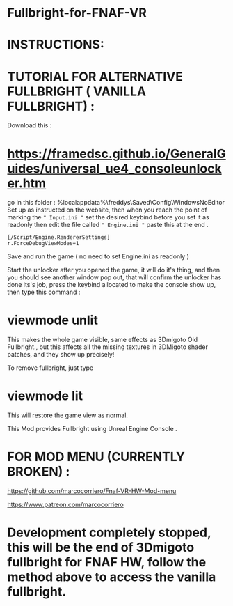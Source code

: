 # Fullbright-for-FNAF-VR

# INSTRUCTIONS:
# TUTORIAL FOR ALTERNATIVE FULLBRIGHT ( VANILLA FULLBRIGHT) :
Download this :
# https://framedsc.github.io/GeneralGuides/universal_ue4_consoleunlocker.htm
go in this folder : %localappdata%\freddys\Saved\Config\WindowsNoEditor\
Set up as instructed on the website, then 
when you reach the point of marking the  `" Input.ini "` set the desired keybind before you set it as readonly then edit the file called `" Engine.ini "`
paste this at the end .

    [/Script/Engine.RendererSettings]                                                              
    r.ForceDebugViewModes=1

Save and run the game ( no need to set Engine.ini  as readonly )

Start the unlocker after you opened the game, it will do it's thing, and then you should see another window pop out, that will confirm the unlocker has done its's job, press the keybind allocated to make the console show up, then type this command :

# viewmode unlit

This makes the whole game visible, same effects as 3Dmigoto Old Fullbright., but this affects all the missing textures in 3DMigoto shader patches, and they show up precisely! 

To remove fullbright, just type

# viewmode lit

This will restore the game view as normal.

This Mod provides Fullbright using Unreal Engine Console .

# FOR MOD MENU (CURRENTLY BROKEN) : 
https://github.com/marcocorriero/Fnaf-VR-HW-Mod-menu


https://www.patreon.com/marcocorriero

# Development completely stopped, this will be the end of 3Dmigoto fullbright for FNAF HW, follow the method above to access the vanilla fullbright.
